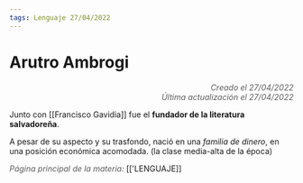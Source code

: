 ```yaml
---
tags: Lenguaje 27/04/2022
---
```


# Arutro Ambrogi
<div style="text-align: right; opacity: 0.7; font-style: italic;">Creado el 27/04/2022</div>
<div style="text-align: right; opacity: 0.7; font-style: italic;">Última actualización el 27/04/2022</div>

Junto con [[Francisco Gavidia]] fue el **fundador de la literatura salvadoreña**.

A pesar de su aspecto y su trasfondo, nació en una *familia de dinero*, en una posición económica acomodada. (la clase media-alta de la época)

<span style="opacity: 0.7; font-style: italic;">Página principal de la materia:</span> [['LENGUAJE]]